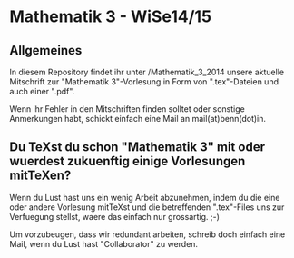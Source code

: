 Mathematik 3 - WiSe14/15
========================

Allgemeines
-----------

In diesem Repository findet ihr unter /Mathematik_3_2014 unsere aktuelle Mitschrift zur "Mathematik 3"-Vorlesung in Form von ".tex"-Dateien und auch einer ".pdf".

Wenn ihr Fehler in den Mitschriften finden solltet oder sonstige Anmerkungen habt, schickt einfach eine Mail an mail(at)benn(dot)in.


Du TeXst du schon "Mathematik 3" mit oder wuerdest zukuenftig einige Vorlesungen mitTeXen?
------------------------------------------------------------------------------------------

Wenn du Lust hast uns ein wenig Arbeit abzunehmen, indem du die eine oder andere Vorlesung mitTeXst und die betreffenden ".tex"-Files uns zur Verfuegung stellst, waere das einfach nur grossartig. ;-)

Um vorzubeugen, dass wir redundant arbeiten, schreib doch einfach eine Mail, wenn du Lust hast "Collaborator" zu werden.
